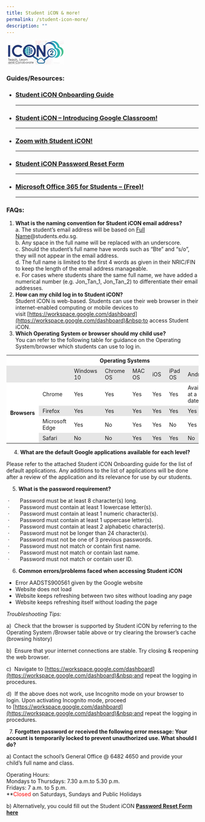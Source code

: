 ```yaml
---
title: Student iCON & more!
permalink: /student-icon-more/
description: ""
---
```

<html>
<body>
<p><a href="https://workspace.google.com/dashboard">
<img src="/images/icon-300x125.jpg"  style="width:30%">
</a></p>
</body>
</html>

### Guides/Resources:

*   ### [Student iCON Onboarding Guide](/files/Student-iCON-Onboarding-Guide.pdf)
    -----------------------------------------------------------------------------------------------------------------------------
    
*   ### [Student iCON – Introducing&nbsp;Google&nbsp;Classroom!](/files/Student-iCON-Introducing-Google-Classroom.pdf)
    --------------------------------------------------------------------------------------------------------------------------------------------------------
    
*   ### [Zoom&nbsp;with Student iCON!](/files/Student_Zoom_Onboarding_Guide.pdf)
    -----------------------------------------------------------------------------------------------------------------------
    
*   ### [Student&nbsp;**iCON**&nbsp;Password Reset Form](https://form.gov.sg/622591f0b89fad0012ff253c)
    ------------------------------------------------------------------------------------
    
*   ### [Microsoft Office 365 for Students – (Free)!](/files/Microsoft_Office_365_ProPlus_Apps_Student_Guide.pdf)
    -------------------------------------------------------------------------------------------------------------------------------------------------------------
    

### FAQs:

1.  **What is the naming convention for Student iCON email address?**  
    a. The student’s email address will be based on <u>Full Name</u>@students.edu.sg.  
    b. Any space in the full name will be replaced with an underscore.  
    c. Should the student’s full name have words such as “Bte” and “s/o”, they will not appear in the email address.  
    d. The full name is limited to the first 4 words as given in their NRIC/FIN to keep the length of the email address manageable.  
    e. For cases where students share the same full name, we have added a numerical number (e.g. Jon\_Tan\_1, Jon\_Tan\_2) to differentiate their email addresses.
2.  **How can my child log in to Student iCON?**  
    Student iCON is web-based. Students can use their web browser in their internet-enabled computing or mobile devices to visit&nbsp;[https://workspace.google.com/dashboard](https://workspace.google.com/dashboard)&nbsp;to access Student iCON.
3.  **Which Operating System or browser should my child use?**  
    You can refer to the following table for guidance on the Operating System/browser which students can use to log in.&nbsp;

<table style="box-sizing: inherit; border-collapse: collapse; border-spacing: 0px; max-width: 100%; width: 792.225px;" width="640"><tbody style="box-sizing: inherit;"><tr style="box-sizing: inherit; background: rgb(255, 255, 255);"><td style="box-sizing: inherit; padding: 5px 10px; width: 111.963px;" width="41">&nbsp;</td><td style="box-sizing: inherit; padding: 5px 10px; width: 123.287px;" width="99">&nbsp;</td><td style="box-sizing: inherit; padding: 5px 10px; width: 556.975px;" width="500" colspan="6"><strong style="box-sizing: inherit; font-weight: bold;">&nbsp; &nbsp; &nbsp; &nbsp; &nbsp; &nbsp; &nbsp; &nbsp; &nbsp; Operating Systems</strong></td></tr><tr style="box-sizing: inherit; background: rgb(230, 230, 230);"><td style="box-sizing: inherit; padding: 5px 10px; width: 111.963px;">&nbsp;</td><td style="box-sizing: inherit; padding: 5px 10px; width: 123.287px;">&nbsp;</td><td style="box-sizing: inherit; padding: 5px 10px; width: 103.45px;">Windows 10</td><td style="box-sizing: inherit; padding: 5px 10px; width: 103.45px;">Chrome OS</td><td style="box-sizing: inherit; padding: 5px 10px; width: 90.7px;">MAC OS</td><td style="box-sizing: inherit; padding: 5px 10px; width: 79.3625px;">iOS</td><td style="box-sizing: inherit; padding: 5px 10px; width: 72.2625px;">iPad OS</td><td style="box-sizing: inherit; padding: 5px 10px; width: 107.75px;">Android</td></tr><tr style="box-sizing: inherit; background: rgb(255, 255, 255);"><td style="box-sizing: inherit; padding: 5px 10px; width: 111.963px;" rowspan="4"><strong style="box-sizing: inherit; font-weight: bold;">Browsers</strong></td><td style="box-sizing: inherit; padding: 5px 10px; width: 123.287px;">Chrome</td><td style="box-sizing: inherit; padding: 5px 10px; width: 103.45px;">Yes</td><td style="box-sizing: inherit; padding: 5px 10px; width: 103.45px;">Yes</td><td style="box-sizing: inherit; padding: 5px 10px; width: 90.7px;">Yes</td><td style="box-sizing: inherit; padding: 5px 10px; width: 79.3625px;">Yes</td><td style="box-sizing: inherit; padding: 5px 10px; width: 72.2625px;">Yes</td><td style="box-sizing: inherit; padding: 5px 10px; width: 107.75px;" width="79">Available at a later date</td></tr><tr style="box-sizing: inherit; background: rgb(230, 230, 230);"><td style="box-sizing: inherit; padding: 5px 10px; width: 123.287px;">Firefox</td><td style="box-sizing: inherit; padding: 5px 10px; width: 103.45px;">Yes</td><td style="box-sizing: inherit; padding: 5px 10px; width: 103.45px;">Yes</td><td style="box-sizing: inherit; padding: 5px 10px; width: 90.7px;">Yes</td><td style="box-sizing: inherit; padding: 5px 10px; width: 79.3625px;">Yes</td><td style="box-sizing: inherit; padding: 5px 10px; width: 72.2625px;">Yes</td><td style="box-sizing: inherit; padding: 5px 10px; width: 107.75px;">Yes</td></tr><tr style="box-sizing: inherit; background: rgb(255, 255, 255);"><td style="box-sizing: inherit; padding: 5px 10px; width: 123.287px;">Microsoft Edge</td><td style="box-sizing: inherit; padding: 5px 10px; width: 103.45px;">Yes</td><td style="box-sizing: inherit; padding: 5px 10px; width: 103.45px;">No</td><td style="box-sizing: inherit; padding: 5px 10px; width: 90.7px;">Yes</td><td style="box-sizing: inherit; padding: 5px 10px; width: 79.3625px;">Yes</td><td style="box-sizing: inherit; padding: 5px 10px; width: 72.2625px;">No</td><td style="box-sizing: inherit; padding: 5px 10px; width: 107.75px;">Yes</td></tr><tr style="box-sizing: inherit; background: rgb(230, 230, 230);"><td style="box-sizing: inherit; padding: 5px 10px; width: 123.287px;">Safari</td><td style="box-sizing: inherit; padding: 5px 10px; width: 103.45px;">No</td><td style="box-sizing: inherit; padding: 5px 10px; width: 103.45px;">No</td><td style="box-sizing: inherit; padding: 5px 10px; width: 90.7px;">Yes</td><td style="box-sizing: inherit; padding: 5px 10px; width: 79.3625px;">Yes</td><td style="box-sizing: inherit; padding: 5px 10px; width: 72.2625px;">Yes</td><td style="box-sizing: inherit; padding: 5px 10px; width: 107.75px;">No</td></tr></tbody></table>

&nbsp; &nbsp; &nbsp;4.&nbsp;**What are the default Google applications available for each level?**

Please refer to the attached Student iCON Onboarding guide for the list of default applications. Any additions to the list of applications will be done after a review of the application and its relevance for use by our students.

&nbsp; &nbsp; 5.&nbsp;**What is the password requirement?**&nbsp;

&nbsp;·&nbsp;&nbsp;&nbsp;&nbsp;&nbsp;&nbsp; Password must be at least 8 character(s) long.  
&nbsp;·&nbsp;&nbsp;&nbsp;&nbsp;&nbsp;&nbsp; Password must contain at least 1 lowercase letter(s).  
&nbsp;·&nbsp;&nbsp;&nbsp;&nbsp;&nbsp;&nbsp; Password must contain at least 1 numeric character(s).  
&nbsp;·&nbsp;&nbsp;&nbsp;&nbsp;&nbsp;&nbsp; Password must contain at least 1 uppercase letter(s).  
&nbsp;·&nbsp;&nbsp;&nbsp;&nbsp;&nbsp;&nbsp; Password must contain at least 2 alphabetic character(s).  
&nbsp;·&nbsp;&nbsp;&nbsp;&nbsp;&nbsp;&nbsp; Password must not be longer than 24 character(s).  
&nbsp;·&nbsp;&nbsp;&nbsp;&nbsp;&nbsp;&nbsp; Password must not be one of 3 previous passwords.  
&nbsp;·&nbsp;&nbsp;&nbsp;&nbsp;&nbsp;&nbsp; Password must not match or contain first name.  
&nbsp;·&nbsp;&nbsp;&nbsp;&nbsp;&nbsp;&nbsp; Password must not match or contain last name.  
&nbsp;·&nbsp;&nbsp;&nbsp;&nbsp;&nbsp;&nbsp; Password must not match or contain user ID.&nbsp;

&nbsp; &nbsp; 6.&nbsp;**Common errors/problems faced when accessing Student iCON**

*   Error&nbsp;AADSTS900561&nbsp;given by the Google website
*   Website does not load
*   Website keeps refreshing between two sites without loading any page
*   Website keeps refreshing itself without loading the page

_Troubleshooting Tips:_&nbsp;

a)&nbsp; Check that the browser is supported by Student iCON by referring to the Operating System /Browser table above or try clearing the browser’s cache (browsing history)

b)&nbsp; Ensure that your internet connections are stable. Try closing &amp; reopening the web browser.&nbsp;

c)&nbsp; Navigate to&nbsp;[https://workspace.google.com/dashboard](https://workspace.google.com/dashboard)&nbsp;and repeat the logging in procedures.

d)&nbsp; If the above does not work, use Incognito mode on your browser to login. Upon activating Incognito mode, proceed to&nbsp;[https://workspace.google.com/dashboard](https://workspace.google.com/dashboard)&nbsp;and repeat the logging in procedures.

&nbsp; 7.&nbsp;**Forgotten password or**&nbsp;**received the following error message: Your account is temporarily locked to prevent unauthorized use. What should I do?**

a) Contact the school’s General Office @ 6482 4650 and provide your child’s full name and class.&nbsp;

Operating Hours:&nbsp;&nbsp;  
Mondays to Thursdays: 7.30 a.m.to 5.30 p.m.  
Fridays: 7 a.m. to 5 p.m.  
\*\*<font color="RED">Closed</font>&nbsp;on Saturdays, Sundays and Public Holidays

b) Alternatively, you could fill out the Student iCON&nbsp;[**Password Reset Form here**](https://form.gov.sg/622591f0b89fad0012ff253c)